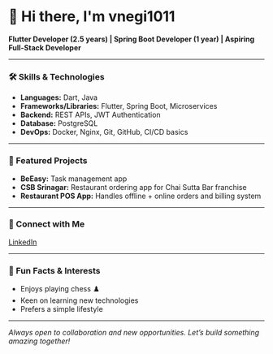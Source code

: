 # 👋 Hi there, I'm vnegi1011

**Flutter Developer (2.5 years) | Spring Boot Developer (1 year) | Aspiring Full-Stack Developer**

---

### 🛠️ Skills & Technologies

- **Languages:** Dart, Java
- **Frameworks/Libraries:** Flutter, Spring Boot, Microservices
- **Backend:** REST APIs, JWT Authentication
- **Database:** PostgreSQL
- **DevOps:** Docker, Nginx, Git, GitHub, CI/CD basics

---

### 🌟 Featured Projects

- **BeEasy:** Task management app
- **CSB Srinagar:** Restaurant ordering app for Chai Sutta Bar franchise
- **Restaurant POS App:** Handles offline + online orders and billing system

---

### 🔗 Connect with Me

[LinkedIn](https://linkedin.com/in/vnegi1011)

---

### 👀 Fun Facts & Interests

- Enjoys playing chess ♟️
- Keen on learning new technologies
- Prefers a simple lifestyle

---

_Always open to collaboration and new opportunities. Let’s build something amazing together!_
